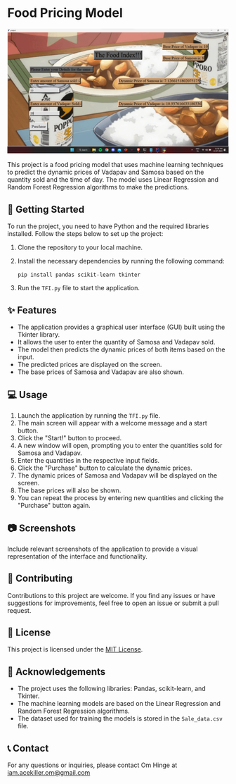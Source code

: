 
# Food Pricing Model

![Food Pricing Model](demo.png)

This project is a food pricing model that uses machine learning techniques to predict the dynamic prices of Vadapav and Samosa based on the quantity sold and the time of day. The model uses Linear Regression and Random Forest Regression algorithms to make the predictions.

## 🚀 Getting Started

To run the project, you need to have Python and the required libraries installed. Follow the steps below to set up the project:

1. Clone the repository to your local machine.
2. Install the necessary dependencies by running the following command:

   ```shell
   pip install pandas scikit-learn tkinter
   ```

3. Run the `TFI.py` file to start the application.

## ✨ Features

- The application provides a graphical user interface (GUI) built using the Tkinter library.
- It allows the user to enter the quantity of Samosa and Vadapav sold.
- The model then predicts the dynamic prices of both items based on the input.
- The predicted prices are displayed on the screen.
- The base prices of Samosa and Vadapav are also shown.

## 💻 Usage

1. Launch the application by running the `TFI.py` file.
2. The main screen will appear with a welcome message and a start button.
3. Click the "Start!" button to proceed.
4. A new window will open, prompting you to enter the quantities sold for Samosa and Vadapav.
5. Enter the quantities in the respective input fields.
6. Click the "Purchase" button to calculate the dynamic prices.
7. The dynamic prices of Samosa and Vadapav will be displayed on the screen.
8. The base prices will also be shown.
9. You can repeat the process by entering new quantities and clicking the "Purchase" button again.

## 📷 Screenshots

Include relevant screenshots of the application to provide a visual representation of the interface and functionality.

## 🤝 Contributing

Contributions to this project are welcome. If you find any issues or have suggestions for improvements, feel free to open an issue or submit a pull request.

## 📝 License

This project is licensed under the [MIT License](LICENSE).

## 🙏 Acknowledgements

- The project uses the following libraries: Pandas, scikit-learn, and Tkinter.
- The machine learning models are based on the Linear Regression and Random Forest Regression algorithms.
- The dataset used for training the models is stored in the `Sale_data.csv` file.

## 📞 Contact

For any questions or inquiries, please contact Om Hinge at iam.acekiller.om@gmail.com
